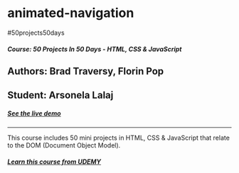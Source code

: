 # animated-navigation
#50projects50days 
##### Course: 50 Projects In 50 Days - HTML, CSS & JavaScript
## Authors: Brad Traversy, Florin Pop
## Student: Arsonela Lalaj
##### [See the live demo ](https://arso-k.github.io/animated-navigation/)
---
This course includes 50 mini projects in HTML, CSS & JavaScript that relate to the DOM (Document Object Model). 
##### [Learn this course from UDEMY ](https://www.udemy.com/course/50-projects-50-days/)
